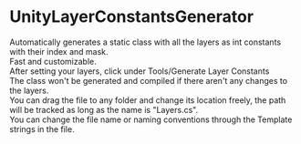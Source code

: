 # UnityLayerConstantsGenerator
Automatically generates a static class with all the layers as int constants with their index and mask.<br>
Fast and customizable.<br>
After setting your layers, click under Tools/Generate Layer Constants<br>
The class won't be generated and compiled if there aren't any changes to the layers.<br>
You can drag the file to any folder and change its location freely, the path will be tracked as long as the name is "Layers.cs".<br>
You can change the file name or naming conventions through the Template strings in the file.
